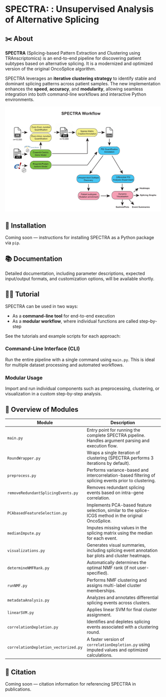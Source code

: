 # SPECTRA: : Unsupervised Analysis of Alternative Splicing


## ✂️ About

**SPECTRA** (Splicing-based Pattern Extraction and Clustering using TRAnscriptomics) is an end-to-end pipeline for discovering patient subtypes based on alternative splicing. It is a modernized and optimized version of the original OncoSplice algorithm.

SPECTRA leverages an **iterative clustering strategy** to identify stable and dominant splicing patterns across patient samples. The new implementation enhances the **speed**, **accuracy**, and **modularity**, allowing seamless integration into both command-line workflows and interactive Python environments.

![SPECTRA Workflow](spectra_workflow-01.png)

## 📌 Installation

Coming soon — instructions for installing SPECTRA as a Python package via `pip`.

## 📚 Documentation

Detailed documentation, including parameter descriptions, expected input/output formats, and customization options, will be available shortly.

## 👩‍🏫 Tutorial

SPECTRA can be used in two ways:
- As a **command-line tool** for end-to-end execution
- As a **modular workflow**, where individual functions are called step-by-step

See the tutorials and example scripts for each approach:

### Command-Line Interface (CLI)

Run the entire pipeline with a single command using `main.py`. This is ideal for multiple dataset processing and automated workflows.

### Modular Usage

Import and run individual components such as preprocessing, clustering, or visualization in a custom step-by-step analysis.

## 📝 Overview of Modules

| Module | Description |
|--------|-------------|
| `main.py` | Entry point for running the complete SPECTRA pipeline. Handles argument parsing and execution flow. |
| `RoundWrapper.py` | Wraps a single iteration of clustering (SPECTRA performs 3 iterations by default). |
| `preprocess.py` | Performs variance-based and intercorrelation-based filtering of splicing events prior to clustering. |
| `removeRedundantSplicingEvents.py` | Removes redundant splicing events based on intra-gene correlation. |
| `PCAbasedFeatureSelection.py` | Implements PCA-based feature selection, similar to the splice-ICGS method in the original OncoSplice. |
| `medianImpute.py` | Imputes missing values in the splicing matrix using the median for each event. |
| `visualizations.py` | Generates visual summaries, including splicing event annotation bar plots and cluster heatmaps. |
| `determineNMFRank.py` | Automatically determines the optimal NMF rank (if not user-specified). |
| `runNMF.py` | Performs NMF clustering and assigns multi-label cluster memberships. |
| `metadataAnalysis.py` | Analyzes and annotates differential splicing events across clusters. |
| `linearSVM.py` | Applies linear SVM for final cluster assignment. |
| `correlationDepletion.py` | Identifies and depletes splicing events associated with a clustering round. |
| `correlationDepletion_vectorized.py` | A faster version of `correlationDepletion.py` using imputed values and optimized calculations. |

## 📖 Citation

Coming soon — citation information for referencing SPECTRA in publications.
